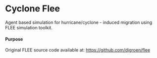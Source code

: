 <h1> Cyclone Flee </h1>
Agent based simulation for hurricane/cyclone - induced migration using FLEE simulation toolkit.

<h4> Purpose </h4>



Original FLEE source code available at: https://github.com/djgroen/flee
